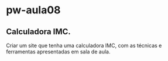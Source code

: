 # pw-aula08

## Calculadora IMC.

Criar um site que tenha uma calculadora IMC, com as técnicas e ferramentas apresentadas em sala de aula.

